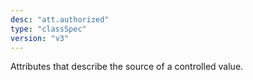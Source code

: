 ```yaml
---
desc: "att.authorized"
type: "classSpec"
version: "v3"
---
```


Attributes that describe the source of a controlled value.
